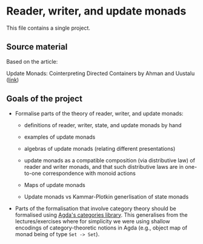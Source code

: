 # Reader, writer, and update monads

This file contains a single project.

## Source material

Based on the article:

  Update Monads: Cointerpreting Directed Containers
  by Ahman and Uustalu 
  ([link](https://drops.dagstuhl.de/opus/volltexte/2014/4623/))

## Goals of the project

* Formalise parts of the theory of reader, writer, and update monads:

  - definitions of reader, writer, state, and update monads by hand

  - examples of update monads

  - algebras of update monads (relating different presentations)

  - update monads as a compatible composition (via distributive law)
    of reader and writer monads, and that such distributive laws are
    in one-to-one correspondence with monoid actions

  - Maps of update monads

  - Update monads vs Kammar-Plotkin generlisation of state monads

* Parts of the formalisation that involve category theory should be
  formalised using
  [Agda's categories library](https://github.com/agda/agda-categories).
  This generalises from the lectures/exercises where for simplicity
  we were using shallow encodings of category-theoretic notions
  in Agda (e.g., object map of monad being of type `Set -> Set`).
